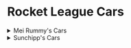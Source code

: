 # Rocket League Cars

<details>
  <summary>Mei Rummy's Cars</summary>
  
* [Rocket League] 70 Dodge Charger RT
* [Rocket League] Animus GP
* [Rocket League] Dominus
* [Rocket League] Dominus GT
* [Rocket League] Ice Charger
* [Rocket League] Kitt
* [Rocket League] McLaren 570S
* [Rocket League] Nissan Skyline GT-R
* [Rocket League] Octane
* [Rocket League] Takumi
* [Rocket League] Twin Mill III
</details>
<details>
  <summary>Sunchipp's Cars</summary>
  
* rl_fennec
* rl_octane
* rl_dominus
</details>
